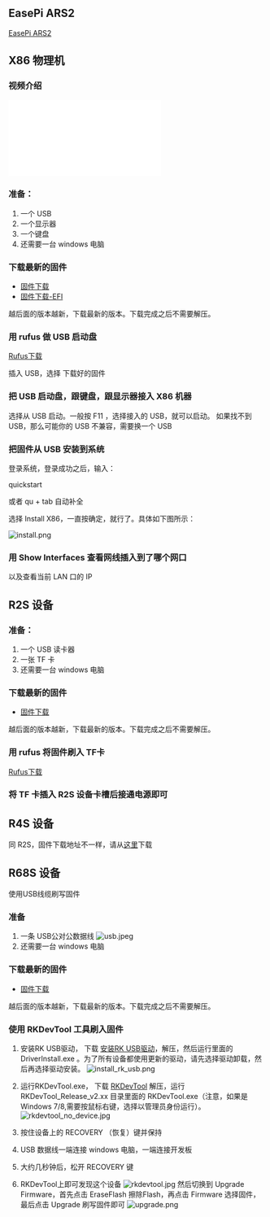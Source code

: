 ## EasePi ARS2

[EasePi ARS2](https://doc.linkease.com/zh/guide/easepi/)

## X86 物理机

### 视频介绍

<iframe src="//player.bilibili.com/player.html?aid=811882019&bvid=BV1p34y1j7Jw&cid=729311389&page=1" scrolling="no" border="0" frameborder="no" framespacing="0" allowfullscreen="true"> </iframe>

### 准备：

1. 一个 USB
2. 一个显示器
3. 一个键盘
4. 还需要一台 windows 电脑

### 下载最新的固件

* [固件下载](https://fw.koolcenter.com/iStoreOS/x86_64/)
* [固件下载-EFI](https://fw.koolcenter.com/iStoreOS/x86_64/)

越后面的版本越新，下载最新的版本。下载完成之后不需要解压。

### 用 rufus 做 USB 启动盘 

[Rufus下载](https://rufus.ie/zh/)

插入 USB，选择 下载好的固件

### 把 USB 启动盘，跟键盘，跟显示器接入 X86 机器

选择从 USB 启动。一般按 F11 ，选择接入的 USB，就可以启动。
如果找不到 USB，那么可能你的 USB 不兼容，需要换一个 USB

### 把固件从 USB 安装到系统

登录系统，登录成功之后，输入：

quickstart

或者 qu + tab 自动补全

选择 Install X86，一直按确定，就行了。具体如下图所示：

![install.png](./install/install.png)

### 用 Show Interfaces 查看网线插入到了哪个网口

以及查看当前 LAN 口的 IP

## R2S 设备

### 准备：

1. 一个 USB 读卡器
2. 一张 TF 卡
3. 还需要一台 windows 电脑

### 下载最新的固件

* [固件下载](https://fw.koolcenter.com/iStoreOS/r2s/)

越后面的版本越新，下载最新的版本。下载完成之后不需要解压。

### 用 rufus 将固件刷入 TF卡

[Rufus下载](https://rufus.ie/zh/)

### 将 TF 卡插入 R2S 设备卡槽后接通电源即可

## R4S 设备

同 R2S，固件下载地址不一样，请从[这里](https://fw.koolcenter.com/iStoreOS/r4s/)下载

## R68S 设备

使用USB线缆刷写固件

### 准备

1. 一条 USB公对公数据线
![usb.jpeg](./install/usb.jpeg)
2. 还需要一台 windows 电脑

### 下载最新的固件

* [固件下载](https://fw.koolcenter.com/iStoreOS/alpha/)

越后面的版本越新，下载最新的版本。下载完成之后不需要解压。

### 使用 RKDevTool 工具刷入固件

1. 安装RK USB驱动，
下载 [安装RK USB驱动](https://download.t-firefly.com/product/Board/RK356X/Tool/Window/DriverAssitant/DriverAssitant_v5.1.1.zip)，解压，然后运行里面的 DriverInstall.exe 。为了所有设备都使用更新的驱动，请先选择驱动卸载，然后再选择驱动安装。
![install_rk_usb.png](./install/install_rk_usb.png)

2. 运行RKDevTool.exe，
下载 [RKDevTool](https://download.t-firefly.com/product/Board/RK356X/Tool/Window/AndroidTool/RKDevTool_Release_v2.84.zip)
解压，运行 RKDevTool_Release_v2.xx 目录里面的 RKDevTool.exe（注意，如果是 Windows 7/8,需要按鼠标右键，选择以管理员身份运行）。
![rkdevtool_no_device.jpg](./install/rkdevtool_no_device.jpg)

3. 按住设备上的 RECOVERY （恢复）键并保持

4. USB 数据线一端连接 windows 电脑，一端连接开发板

5. 大约几秒钟后，松开 RECOVERY 键

6. RKDevTool上即可发现这个设备
![rkdevtool.jpg](./install/rkdevtool.jpg)
然后切换到 Upgrade Firmware，首先点击 EraseFlash 擦除Flash，再点击 Firmware 选择固件，最后点击 Upgrade 刷写固件即可
![upgrade.png](./install/upgrade.jpg)


